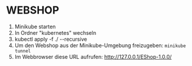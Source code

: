 # WEBSHOP

1. Minikube starten
2. In Ordner "kubernetes" wechseln
3. kubectl apply -f ./ --recursive
4. Um den Webshop aus der Minikube-Umgebung freizugeben: ```minikube tunnel```
5. Im Webbrowser diese URL aufrufen: http://127.0.0.1/EShop-1.0.0/